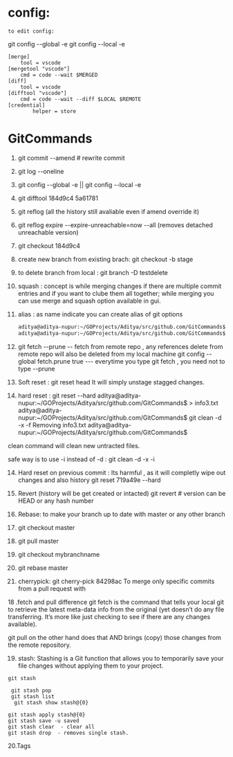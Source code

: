 # config:   

    to edit config:
git config --global -e
git config --local -e

```
[merge]
    tool = vscode
[mergetool "vscode"]
    cmd = code --wait $MERGED
[diff]
    tool = vscode
[difftool "vscode"]
    cmd = code --wait --diff $LOCAL $REMOTE
[credential]
        helper = store

```
# GitCommands



1. git commit --amend   # rewrite commit

2. git log --oneline

3. git config  --global -e   || git config  --local -e

4. git difftool 184d9c4 5a61781

5. git reflog (all the history still avaliable even if amend override it)

6. git reflog expire --expire-unreachable=now --all (removes detached unreachable version)

6. git checkout 184d9c4

7. create new branch from existing brach: git checkout -b stage

8. to delete branch from local : git branch -D testdelete

9. squash : concept is while merging changes if there are multiple commit entries and if you want to clube them all together; while merging you can use merge and squash option available in gui.

10. alias : as name indicate you can create alias of git options 
	```bash 
	aditya@aditya-nupur:~/GOProjects/Aditya/src/github.com/GitCommands$ git config --global alias.onelinegraph 'log --oneline --graph --decorate'
	aditya@aditya-nupur:~/GOProjects/Aditya/src/github.com/GitCommands$ git  onelinegraph

	```
11. git fetch --prune    -- fetch from remote repo , any references delete from remote repo will also be deleted from my local machine
	git config --global fetch.prune true --- everytime you type git fetch , you need not to type --prune

12. Soft reset : git reset head
      It will simply unstage stagged changes.

13. hard reset :  git reset  --hard
aditya@aditya-nupur:~/GOProjects/Aditya/src/github.com/GitCommands$ > info3.txt
aditya@aditya-nupur:~/GOProjects/Aditya/src/github.com/GitCommands$ git clean -d -x -f
Removing info3.txt
aditya@aditya-nupur:~/GOProjects/Aditya/src/github.com/GitCommands$ 

clean command will clean new untracted files.

safe way is to use -i instead of -d : git clean -d -x -i

14. Hard reset on previous commit : Its harmful , as it will  completly wipe out changes and also history 
    git reset 719a49e --hard

15. Revert (history will be get created or intacted) 
    git revert <version> # version can be HEAD or any hash number

16. Rebase: to make your branch up to date with master or any other branch 
  1. git checkout master
  2. git pull master
  3. git checkout mybranchname
  4. git rebase master

17. cherrypick: git cherry-pick 84298ac
    To merge only specific commits from a pull request with

18 .fetch and pull difference
    git fetch is the command that tells your local git to retrieve the latest meta-data info from the original (yet doesn’t do any file transferring. It’s more like just checking to see if there are any changes available).

git pull on the other hand does that AND brings (copy) those changes from the remote repository.


19. stash: Stashing is a Git function that allows you to temporarily save your file changes without applying them to your project.

``` 
git stash

 git stash pop
 git stash list
  git stash show stash@{0}

git stash apply stash@{0}
git stash save -u saved
git stash clear  - clear all
git stash drop  - removes single stash.
```

20.Tags
